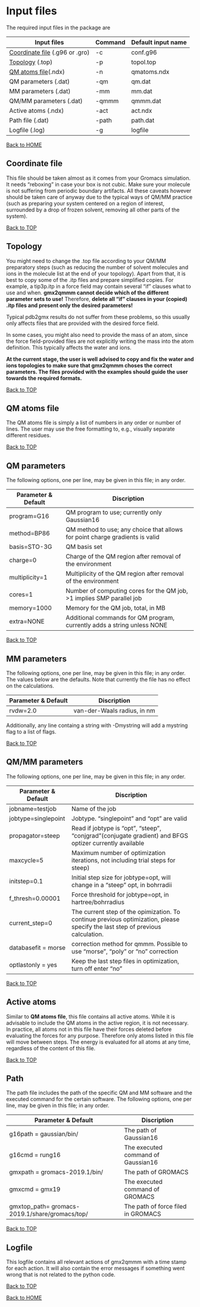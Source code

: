# Input files

The required input files in the package are

|Input files|Command|Default input name|
| ------ | ------ | ------ |
|[Coordinate file](#Coordinate-file) (.g96 or .gro)|-c|conf.g96|
|[Topology](#Topology) (.top)|-p|topol.top|
|[QM atoms file](#QM-atoms-file)(.ndx)|-n|qmatoms.ndx|
|QM parameters (.dat)|-qm|qm.dat|
|MM parameters (.dat)|-mm|mm.dat|
|QM/MM parameters (.dat)|-qmmm|qmmm.dat|
|Active atoms (.ndx)|-act|act.ndx|
|Path file (.dat)|-path|path.dat|
|Logfile (.log)|-g|logfile|

[Back to HOME](../index)

## Coordinate file

This file should be taken almost as it comes from your Gromacs simulation. It needs “reboxing” in case your box is not cubic. Make sure your molecule is not suffering from periodic boundary artifacts. All these caveats however should be taken care of anyway due to the typical ways of QM/MM practice (such as preparing your system centered on a region of interest, surrounded by a drop of frozen solvent, removing all other parts of the system).

[Back to TOP](input_params)

## Topology

You might need to change the .top file according to your QM/MM preparatory steps (such as reducing the number of solvent molecules and ions in the molecule list at the end of your topology). Apart from that, it is best to copy some of the .itp files and prepare simplified copies. For example, a tip3p.itp in a force field may contain several “if” clauses what to use and when. **gmx2qmmm cannot decide which of the different parameter sets to use!** Therefore, **delete all “if” clauses in your (copied) .itp files and present only the desired parameters!**

Typical pdb2gmx results do not suffer from these problems, so this usually only affects files that are provided with the desired force field.

In some cases, you might also need to provide the mass of an atom, since the force field-provided files are not explicitly writing the mass into the atom definition. This typically affects the water and ions. 

**At the current stage, the user is well advised to copy and fix the water and ions topologies to make sure that gmx2qmmm choses the correct parameters. The files provided with the examples should guide the user towards the required formats.**

[Back to TOP](input_params)

## QM atoms file

The QM atoms file is simply a list of numbers in any order or number of lines. The user may use the free
formatting to, e.g., visually separate different residues.

[Back to TOP](input_params)

## QM parameters

The following options, one per line, may be given in this file; in any order.

|Parameter & Default|Discription|
|---|---|
|program=G16 |QM program to use; currently only Gaussian16|
|method=BP86|QM method to use; any choice that allows for point charge gradients is valid|
|basis=STO-3G|QM basis set|
|charge=0 |Charge of the QM region after removal of the environment|
|multiplicity=1| Multiplicity of the QM region after removal of the environment|
|cores=1 |Number of computing cores for the QM job, >1 implies SMP parallel job|
|memory=1000|Memory for the QM job, total, in MB|
|extra=NONE|Additional commands for QM program, currently adds a string unless NONE|

[Back to TOP](input_params)

## MM parameters

The following options, one per line, may be given in this file; in any order. The values below are the defaults. Note that currently the file has no effect on the calculations.

|Parameter & Default|Discription|
|---|---|
|rvdw=2.0 |van-der-Waals radius, in nm|

Additionally, any line containg a string with -Dmystring will add a mystring flag to a list of flags.

[Back to TOP](input_params)

## QM/MM parameters

The following options, one per line, may be given in this file; in any order.

|Parameter & Default|Discription|
|---|---|
|jobname=testjob |Name of the job|
|jobtype=singlepoint |Jobtype. “singlepoint” and “opt” are valid|
|propagator=steep |Read if jobtype is “opt”, “steep”, “conjgrad”(conjugate gradient) and BFGS optizer currently available|
|maxcycle=5 |Maximum number of optimization iterations, not including trial steps for steep)
|initstep=0.1 |Initial step size for jobtype=opt, will change in a “steep” opt, in bohrradii|
|f_thresh=0.00001 |Force threshold for jobtype=opt, in hartree/bohrradius|
|current_step=0|The current step of the opimization. To continue previous optimization, please specify the last step of previous calculation.|
|databasefit = morse |correction method for qmmm. Possible to use “morse”, “poly” or “no” correction|
|optlastonly = yes|Keep the last step files in optimization, turn off enter “no”|

[Back to TOP](input_params)

## Active atoms

Similar to **QM atoms file**, this file contains all active atoms. While it is advisable to include the QM atoms in the
active region, it is not necessary. In practice, all atoms not in this file have their forces deleted before
evaluating the forces for any purpose. Therefore only atoms listed in this file will move between steps.
The energy is evaluated for all atoms at any time, regardless of the content of this file.

[Back to TOP](input_params)

## Path
The path file includes the path of the specific QM and MM software and the executed command for the certain software. The following options, one per line, may be given in this file; in any order.

|Parameter & Default|Discription|
|---|---|
|g16path = gaussian/bin/ |The path of Gaussian16|
|g16cmd = rung16 |The executed command of Gaussian16|
|gmxpath = gromacs-2019.1/bin/ |The path of GROMACS|
|gmxcmd = gmx19 |The executed command of GROMACS|
|gmxtop_path= gromacs-2019.1/share/gromacs/top/ |The path of force filed in GROMACS|

[Back to TOP](input_params)

## Logfile

This logfile contains all relevant actions of gmx2qmmm with a time stamp for each action. It will also contain the error messages if something went wrong that is not related to the python code.

[Back to TOP](input_params)

[Back to HOME](../index)

